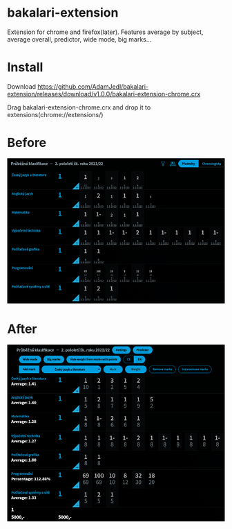 # bakalari-extension
Extension for chrome and firefox(later). Features average by subject, average overall, predictor, wide mode, big marks...
# Install
Download https://github.com/AdamJedl/bakalari-extension/releases/download/v1.0.0/bakalari-extension-chrome.crx

Drag bakalari-extension-chrome.crx and drop it to extensions(chrome://extensions/)
# Before
![alt text](images/before.png)
# After
![alt text](images/after.png)
